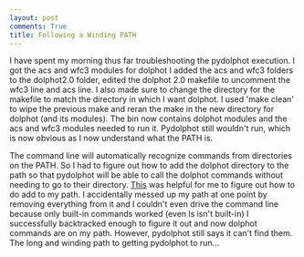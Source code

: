 ```yaml
---
layout: post
comments: True
title: Following a Winding PATH
---
```

I have spent my morning thus far troubleshooting the pydolphot execution. I got the acs and wfc3 modules for dolphot I added the acs and wfc3 folders to the dolphot2.0 folder, edited the dolphot 2.0 makefile to uncomment the wfc3 line and acs line. I also made sure to change the directory for the makefile to match the directory in which I want dolphot. I used 'make clean' to wipe the previous make and reran the make in the new directory for dolphot (and its modules). The bin now contains dolphot modules and the acs and wfc3 modules needed to run it. Pydolphot still wouldn't run, which is now obvious as I now understand what the PATH is.

The command line will automatically recognize commands from directories on the PATH. So I had to figure out how to add the dolphot directory to the path so that pydolphot will be able to call the dolphot commands without needing to go to their directory. [This](https://hathaway.cc/2008/06/how-to-edit-your-path-environment-variables-on-mac/) was helpful for me to figure out how to do add to my path. I accidentally messed up my path at one point by removing everything from it and I couldn't even drive the command line because only built-in commands worked (even ls isn't built-in) I successfully backtracked enough to figure it out and now dolphot commands are on my path. However, pydolphot still says it can't find them. The long and winding path to getting pydolphot to run...
